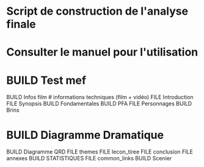 # Script de construction de l'analyse finale
# Consulter le manuel pour l'utilisation
# BUILD Test mef
BUILD Infos film  # informations techniques (film + vidéo)
FILE Introduction
FILE Synopsis
BUILD Fondamentales
BUILD PFA
FILE Personnages
BUILD Brins
# BUILD Diagramme Dramatique
BUILD Diagramme QRD
FILE themes
FILE lecon_tiree
FILE conclusion
FILE annexes
BUILD STATISTIQUES
FILE common_links
BUILD Scenier
